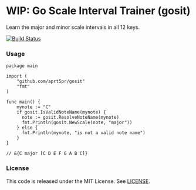 # WIP: Go Scale Interval Trainer (gosit)

Learn the major and minor scale intervals in all 12 keys.

[![Build Status](https://travis-ci.org/aprt5pr/gosit.svg?branch=master)](https://travis-ci.org/aprt5pr/gosit)

### Usage

```
package main

import (
    "github.com/aprt5pr/gosit"
    "fmt"
)

func main() {
    mynote := "C"
    if gosit.IsValidNoteName(mynote) {
      note := gosit.ResolveNoteName(mynote)
      fmt.Println(gosit.NewScale(note, "major"))
    } else {
      fmt.Println(mynote, "is not a valid note name")
    }
}

// &{C major [C D E F G A B C]} 
```

### License

This code is released under the MIT License. See [LICENSE](LICENSE).
